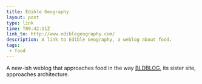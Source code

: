 ```yaml
---
title: Edible Geography
layout: post
type: link
time: T09:42:11Z
link_to: http://www.ediblegeography.com/
description: A link to Edible Geography, a weblog about food.
tags:
 - food
---
```

A new-ish weblog that approaches food in the way [BLDBLOG](http://bldgblog.blogspot.com/ "BLDBLOG"), its sister site, approaches architecture.